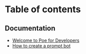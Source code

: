 # Table of contents

## Documentation

* [Welcome to Poe for Developers](README.md)
* [How to create a prompt bot](documentation/how-to-create-a-prompt-bot.md)

